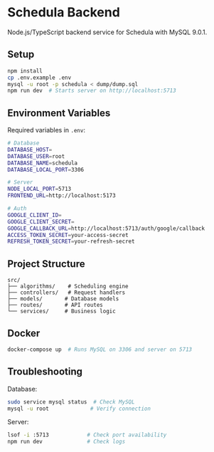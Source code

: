 # Schedula Backend

Node.js/TypeScript backend service for Schedula with MySQL 9.0.1.

## Setup

```bash
npm install
cp .env.example .env
mysql -u root -p schedula < dump/dump.sql
npm run dev  # Starts server on http://localhost:5713
```

## Environment Variables

Required variables in `.env`:
```bash
# Database
DATABASE_HOST=
DATABASE_USER=root
DATABASE_NAME=schedula
DATABASE_LOCAL_PORT=3306

# Server
NODE_LOCAL_PORT=5713
FRONTEND_URL=http://localhost:5173

# Auth
GOOGLE_CLIENT_ID=
GOOGLE_CLIENT_SECRET=
GOOGLE_CALLBACK_URL=http://localhost:5713/auth/google/callback
ACCESS_TOKEN_SECRET=your-access-secret
REFRESH_TOKEN_SECRET=your-refresh-secret
```

## Project Structure

```
src/
├── algorithms/    # Scheduling engine
├── controllers/   # Request handlers
├── models/       # Database models
├── routes/       # API routes
└── services/     # Business logic
```
## Docker

```bash
docker-compose up  # Runs MySQL on 3306 and server on 5713
```

## Troubleshooting

Database:
```bash
sudo service mysql status  # Check MySQL
mysql -u root             # Verify connection
```

Server:
```bash
lsof -i :5713            # Check port availability
npm run dev              # Check logs
```
